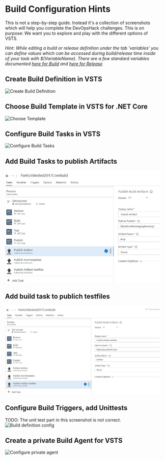 
#  Build Configuration Hints
This is not a step-by-step guide. Instead it's a collection of screenshots which will help you complete the DevOpsHack challenges.
This is on purpose: We want you to explore and play with the different options of VSTS. 

*Hint: While editing a build or release definition under the tab 'variables' you can define values which can be accessed during build/release time inside of your task with $(VariableName). There are a few standard variables documented [here for Build](https://www.visualstudio.com/en-us/docs/build/define/variables) and [here for Release](https://www.visualstudio.com/en-us/docs/build/concepts/definitions/release/variables)*
## Create Build Definition in VSTS
![Create Build Definition](/BuildConfiguration/images/buildconfigNew01.jpg)

## Choose Build Template in VSTS for .NET Core
![Choose Template](/BuildConfiguration/images/buildconfigTemplate.jpg)

## Configure Build Tasks in VSTS
![Configure Build Tasks](/BuildConfiguration/images/buildconfigTasks.jpg)

## Add Build Tasks to publish Artifacts
![Artifacts](/BuildConfiguration/images/buildconfigArtifacts.jpg)

## Add build task to publich testfiles
![Testfiles](/BuildConfiguration/images/buildconfigTestSettings.jpg)


## Configure Build Triggers, add Unittests
TODO: The unit test part in this screenshot is not correct.
![Build definition config](/BuildConfiguration/images/buildconfig1.jpg)

## Create a private Build Agent for VSTS
![Configure private agent](/BuildConfiguration/images/buildconfig2.jpg)


